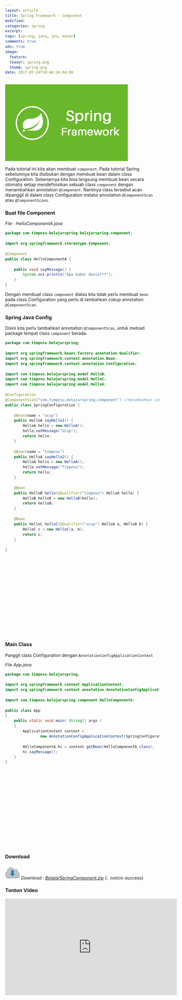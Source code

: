 ```yaml
---
layout: article
title: Spring Framework - Component
modified:
categories: spring
excerpt:
tags: [spring, java, jee, maven]
comments: true
ads: true
image:
  feature:
  teaser: spring.png
  thumb: spring.png
date: 2017-07-24T10:46:24-04:00
---
```


![Spring](/images/spring.png)

Pada tutorial ini kita akan membuat `component`. Pada tutorial Spring sebelumnya kita disibukan dengan membuat bean dalam class Configuration. Sebenarnya kita bisa langsung membuat bean secara otomatis setiap mendefinisikan sebuah class `component` dengan menambahkan annotation `@Component`. Nantinya class tersebut acan dipanggil di dalam class Configuration melalui annotation `@ComponentScan` atau `@ComponentScans`.

### Buat file Component

*File : HelloComponentA.java*

```java
package com.timposu.belajarspring.belajarspring.component;

import org.springframework.stereotype.Component;

@Component
public class HelloComponentA {

	public void sayMessage() {
		System.out.println("Apa kabar dunia???");
	}
}

```

Dengan membuat class `component` diatas kita tidak perlu membuat `bean` pada class Configuration yang perlu di tambahkan cukup annotation `@ComponentScan`.


### Spring Java Config

Disini kita perlu tambahkan annotation `@ComponentScan`, untuk meload package tempat class `component` berada.

```java
package com.timposu.belajarspring;

import org.springframework.beans.factory.annotation.Qualifier;
import org.springframework.context.annotation.Bean;
import org.springframework.context.annotation.Configuration;

import com.timposu.belajarspring.model.HelloB;
import com.timposu.belajarspring.model.HelloC;
import com.timposu.belajarspring.model.HelloA;

@Configuration
@ComponentScan("com.timposu.belajarspring.component") //menambahkan componenscan
public class SpringConfiguration {
	
	@Bean(name = "ucup")
	public HelloA sayHello1() {
		HelloA hello = new HelloA();
		hello.setMessage("Ucup");
		return hello;
	}
	
	@Bean(name = "timposu")
	public HelloA sayHello2() {
		HelloA hello = new HelloA();
		hello.setMessage("Timposu");
		return hello;
	}
	
	@Bean
	public HelloB hello(@Qualifier("timposu") HelloA hello) {
		HelloB helloB = new HelloB(hello);
		return helloB;
	}
	
	@Bean
	public HelloC helloC(@Qualifier("ucup") HelloA a, HelloB b) {
		HelloC c = new HelloC(a, b);
		return c;
	}
	
}
```

<center><script async src="//pagead2.googlesyndication.com/pagead/js/adsbygoogle.js"></script><!-- BOX--><ins class="adsbygoogle"  style="display:inline-block;width:300px;height:250px" data-ad-client="ca-pub-4504493660273886" data-ad-slot="1638134271"></ins><script>(adsbygoogle = window.adsbygoogle || []).push({});</script></center>

### Main Class

Panggil class Configuration dengan `AnnotationConfigApplicationContext`

*File App.java*

```java
package com.timposu.belajarspring;

import org.springframework.context.ApplicationContext;
import org.springframework.context.annotation.AnnotationConfigApplicationContext;

import com.timposu.belajarspring.component.HelloComponentA;

public class App 
{
    public static void main( String[] args )
    {
        ApplicationContext context = 
        		new AnnotationConfigApplicationContext(SpringConfiguration.class);
             
        HelloComponentA hc = context.getBean(HelloComponentA.class);
        hc.sayMessage();
    }
}
```


<center><script async src="//pagead2.googlesyndication.com/pagead/js/adsbygoogle.js"></script><!-- BOX--><ins class="adsbygoogle"  style="display:inline-block;width:300px;height:250px" data-ad-client="ca-pub-4504493660273886" data-ad-slot="1638134271"></ins><script>(adsbygoogle = window.adsbygoogle || []).push({});</script></center>

### Download

![Download](/images/download.png) *Download* : *[BelajarSpringComponent.zip](http://adf.ly/1nbgR6)*
{: .notice-success}

### Tonton Video

<iframe width="560" height="315" src="https://www.youtube.com/embed/DU-Z88X7wlA" frameborder="0" allowfullscreen></iframe>
